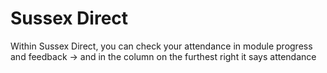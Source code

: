 # Sussex Direct

Within Sussex Direct, you can check your attendance in module progress and feedback -&gt; and in the column on the furthest right it says attendance

